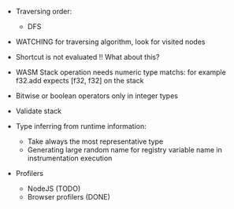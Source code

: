 - Traversing order:
  - DFS
- WATCHING for traversing algorithm, look for visited nodes

- Shortcut is not evaluated !! What about this?

- WASM Stack operation needs numeric type matchs: for example f32.add expects [f32, f32] on the stack
- Bitwise or boolean operators only in integer types

- Validate stack

- Type inferring from runtime information:
  - Take always the most representative type
  - Generating large random name for registry variable name in instrumentation execution


- Profilers
  - NodeJS (TODO)
  - Browser profilers (DONE)